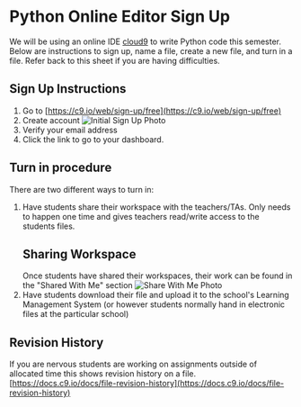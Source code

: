 # Python Online Editor Sign Up
We will be using an online IDE [cloud9](https://c9.io) to write Python code this semester.  Below are instructions to sign up, name a file, create a new file, and turn in a file. Refer back to this sheet if you are having difficulties. 

## Sign Up Instructions
1. Go to [https://c9.io/web/sign-up/free](https://c9.io/web/sign-up/free)
2. Create account
![Initial Sign Up Photo](sign_up_screen_photo.png)
3. Verify your email address
4. Click the link to go to your dashboard. 

## Turn in procedure
There are two different ways to turn in: 
1. Have students share their workspace with the teachers/TAs. Only needs to happen one time and gives teachers read/write access to the students files. 
    ## Sharing Workspace
    Once students have shared their workspaces, their work can be found in the "Shared With Me" section
    ![Share With Me Photo]()
2. Have students download their file and upload it to the school's Learning Management System (or however students normally hand in electronic files at the particular school)

## Revision History
If you are nervous students are working on assignments outside of allocated time this shows revision history on a file. [https://docs.c9.io/docs/file-revision-history](https://docs.c9.io/docs/file-revision-history)
